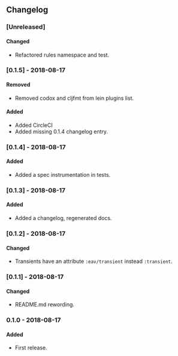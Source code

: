 ## Changelog

### [Unreleased]
#### Changed
- Refactored rules namespace and test.

### [0.1.5] - 2018-08-17
#### Removed
- Removed codox and cljfmt from lein plugins list.
#### Added
- Added CircleCI
- Added missing 0.1.4 changelog entry.

### [0.1.4] - 2018-08-17
#### Added
- Added a spec instrumentation in tests.

### [0.1.3] - 2018-08-17
#### Added
- Added a changelog, regenerated docs.

### [0.1.2] - 2018-08-17
#### Changed
- Transients have an attribute `:eav/transient` instead `:transient`.

### [0.1.1] - 2018-08-17
#### Changed
- README.md rewording.

### 0.1.0 - 2018-08-17
#### Added
- First release.
